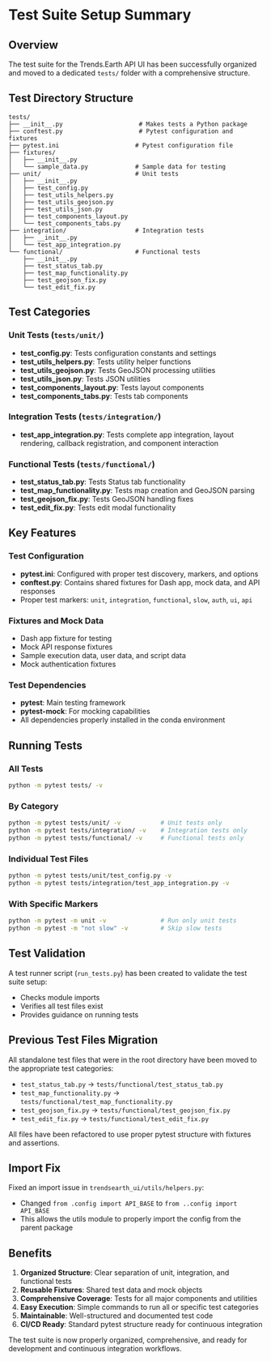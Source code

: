 # Test Suite Setup Summary

## Overview
The test suite for the Trends.Earth API UI has been successfully organized and moved to a dedicated `tests/` folder with a comprehensive structure.

## Test Directory Structure

```
tests/
├── __init__.py                     # Makes tests a Python package
├── conftest.py                     # Pytest configuration and fixtures
├── pytest.ini                     # Pytest configuration file
├── fixtures/
│   ├── __init__.py
│   └── sample_data.py             # Sample data for testing
├── unit/                          # Unit tests
│   ├── __init__.py
│   ├── test_config.py
│   ├── test_utils_helpers.py
│   ├── test_utils_geojson.py
│   ├── test_utils_json.py
│   ├── test_components_layout.py
│   └── test_components_tabs.py
├── integration/                   # Integration tests
│   ├── __init__.py
│   └── test_app_integration.py
└── functional/                    # Functional tests
    ├── __init__.py
    ├── test_status_tab.py
    ├── test_map_functionality.py
    ├── test_geojson_fix.py
    └── test_edit_fix.py
```

## Test Categories

### Unit Tests (`tests/unit/`)
- **test_config.py**: Tests configuration constants and settings
- **test_utils_helpers.py**: Tests utility helper functions
- **test_utils_geojson.py**: Tests GeoJSON processing utilities
- **test_utils_json.py**: Tests JSON utilities
- **test_components_layout.py**: Tests layout components
- **test_components_tabs.py**: Tests tab components

### Integration Tests (`tests/integration/`)
- **test_app_integration.py**: Tests complete app integration, layout rendering, callback registration, and component interaction

### Functional Tests (`tests/functional/`)
- **test_status_tab.py**: Tests Status tab functionality
- **test_map_functionality.py**: Tests map creation and GeoJSON parsing
- **test_geojson_fix.py**: Tests GeoJSON handling fixes
- **test_edit_fix.py**: Tests edit modal functionality

## Key Features

### Test Configuration
- **pytest.ini**: Configured with proper test discovery, markers, and options
- **conftest.py**: Contains shared fixtures for Dash app, mock data, and API responses
- Proper test markers: `unit`, `integration`, `functional`, `slow`, `auth`, `ui`, `api`

### Fixtures and Mock Data
- Dash app fixture for testing
- Mock API response fixtures  
- Sample execution data, user data, and script data
- Mock authentication fixtures

### Test Dependencies
- **pytest**: Main testing framework
- **pytest-mock**: For mocking capabilities
- All dependencies properly installed in the conda environment

## Running Tests

### All Tests
```bash
python -m pytest tests/ -v
```

### By Category
```bash
python -m pytest tests/unit/ -v           # Unit tests only
python -m pytest tests/integration/ -v    # Integration tests only  
python -m pytest tests/functional/ -v     # Functional tests only
```

### Individual Test Files
```bash
python -m pytest tests/unit/test_config.py -v
python -m pytest tests/integration/test_app_integration.py -v
```

### With Specific Markers
```bash
python -m pytest -m unit -v               # Run only unit tests
python -m pytest -m "not slow" -v         # Skip slow tests
```

## Test Validation

A test runner script (`run_tests.py`) has been created to validate the test suite setup:
- Checks module imports
- Verifies all test files exist
- Provides guidance on running tests

## Previous Test Files Migration

All standalone test files that were in the root directory have been moved to the appropriate test categories:
- `test_status_tab.py` → `tests/functional/test_status_tab.py`
- `test_map_functionality.py` → `tests/functional/test_map_functionality.py`
- `test_geojson_fix.py` → `tests/functional/test_geojson_fix.py`
- `test_edit_fix.py` → `tests/functional/test_edit_fix.py`

All files have been refactored to use proper pytest structure with fixtures and assertions.

## Import Fix

Fixed an import issue in `trendsearth_ui/utils/helpers.py`:
- Changed `from .config import API_BASE` to `from ..config import API_BASE`
- This allows the utils module to properly import the config from the parent package

## Benefits

1. **Organized Structure**: Clear separation of unit, integration, and functional tests
2. **Reusable Fixtures**: Shared test data and mock objects
3. **Comprehensive Coverage**: Tests for all major components and utilities  
4. **Easy Execution**: Simple commands to run all or specific test categories
5. **Maintainable**: Well-structured and documented test code
6. **CI/CD Ready**: Standard pytest structure ready for continuous integration

The test suite is now properly organized, comprehensive, and ready for development and continuous integration workflows.
